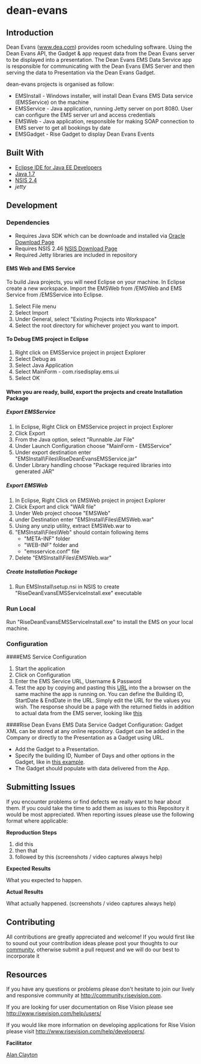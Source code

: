 # dean-evans

## Introduction

Dean Evans (www.dea.com) provides room scheduling software. Using the Dean Evans API, the Gadget & app request data from the Dean Evans server to be displayed into a presentation. The Dean Evans EMS Data Service app is responsible for communicating with the Dean Evans EMS Server and then serving the data to Presentation via the Dean Evans Gadget.

dean-evans projects is organised as follow:

 - EMSInstall - Windows installer, will install Dean Evans EMS Data service (EMSService) on the machine
 - EMSService - Java application, running Jetty server on port 8080. User can configure the EMS server url and access credentials
 - EMSWeb - Java application, responsible for making SOAP connection to EMS server to get all bookings by date
 - EMSGadget - Rise Gadget to display Dean Evans Events

## Built With
- [Eclipse IDE for Java EE Developers](http://www.eclipse.org/downloads/)
- [Java 1.7](http://www.oracle.com/technetwork/java/javaee/downloads/java-ee-sdk-7-downloads-1956236.html)
- [NSIS 2.4](http://nsis.sourceforge.net/Download)
- *jetty* 

## Development

### Dependencies
* Requires Java SDK which can be downloade and installed via [Oracle Download Page](http://www.oracle.com/technetwork/java/javaee/downloads/java-ee-sdk-7-downloads-1956236.html")
* Requires NSIS 2.46 [NSIS Download Page](http://nsis.sourceforge.net/Download")
* Required Jetty libraries are included in repository

#### EMS Web and EMS Service

To build Java projects, you will need Eclipse on your machine. In Eclipse create a new workspace. Import the EMSWeb from /EMSWeb and EMS Service from /EMSService into Eclipse.

1. Select File menu
2. Select Import
3. Under General, select "Existing Projects into Workspace"
4. Select the root directory for whichever project you want to import. 

#### To Debug EMS project in Eclipse

1. Right click on EMSService project in project Explorer
2. Select Debug as
3. Select Java Application
4. Select MainForm - com.risedisplay.ems.ui
5. Select OK

#### When you are ready, build, export the projects and create Installation Package

##### Export EMSService

1. In Eclipse, Right Click on EMSService project in project Explorer
2. Click Export
3. From the Java option, select "Runnable Jar File"
4. Under Launch Configuration choose "MainForm - EMSService"
5. Under export destination enter "EMSInstall\Files\RiseDeanEvansEMSService.jar"
6. Under Library handling choose "Package required libraries into generated JAR"

##### Export EMSWeb

 1. In Eclipse, Right Click on EMSWeb project in project Explorer
 2. Click Export and click "WAR file"
 3. Under Web project choose "EMSWeb"
 4. under Destination enter "EMSInstall\Files\EMSWeb.war"
 5. Using any unzip utility, extract EMSWeb.war to 
 6. "EMSInstall\Files\Web" should contain following items
	 - "META-INF" folder
	 - "WEB-INF" folder and
	 - "emsservice.conf" file
 7. Delete "EMSInstall\Files\EMSWeb.war"

##### Create Installation Package

 1. Run EMSInstall\setup.nsi in NSIS to create "RiseDeanEvansEMSServiceInstall.exe" executable

### Run Local
Run "RiseDeanEvansEMSServiceInstall.exe" to install the EMS on your local machine.

### Configuration

####EMS Service Configuration
 1. Start the application
 2. Click on Configuration
 3. Enter the EMS Service URL, Username & Password
 4. Test the app by copying and pasting this [URL](http://www.google.com/url?q=http%3A%2F%2F127.0.0.1%3A8080%2Fbookings%3FbuildingId%3D1%26startDate%3D2011-12-14T00%3A00%3A00%26endDate%3D2011-12-14T23%3A59%3A59&sa=D&sntz=1&usg=AFQjCNFEu1BFFTBGlRWmk_usi3RdTlipJg) into the a browser on the same machine the app is running on. You can define the Building ID, StartDate & EndDate in the URL. Simply edit the URL for the values you wish. The response should be a page with the returned fields in addition to actual data from the EMS server, looking like [this](http://www.google.com/url?q=http%3A%2F%2Fscreencast.com%2Ft%2FHDnwj5JaE&sa=D&sntz=1&usg=AFQjCNHOxZiU0p3bKUQ-VlD3l3k2TQicLg)

####Rise Dean Evans EMS Data Service Gadget Configuration:
Gadget XML can be stored at any online repository. Gadget can be added in the Company or directly to the Presentation as a Gadget using URL.

 - Add the Gadget to a Presentation.
 - Specify the building ID, Number of Days and other options in the Gadget, like in [this example](http://www.google.com/url?q=http%3A%2F%2Fscreencast.com%2Ft%2FAq7toiXxA&sa=D&sntz=1&usg=AFQjCNFA0dO9EO_edcXocB86nli0re4tpw).
 - The Gadget should populate with data delivered from the App.

## Submitting Issues 
If you encounter problems or find defects we really want to hear about them. If you could take the time to add them as issues to this Repository it would be most appreciated. When reporting issues please use the following format where applicable:

**Reproduction Steps**

1. did this
2. then that
3. followed by this (screenshots / video captures always help)

**Expected Results**

What you expected to happen.

**Actual Results**

What actually happened. (screenshots / video captures always help)

## Contributing
All contributions are greatly appreciated and welcome! If you would first like to sound out your contribution ideas please post your thoughts to our [community](http://community.risevision.com), otherwise submit a pull request and we will do our best to incorporate it


## Resources
If you have any questions or problems please don't hesitate to join our lively and responsive community at http://community.risevision.com.

If you are looking for user documentation on Rise Vision please see http://www.risevision.com/help/users/

If you would like more information on developing applications for Rise Vision please visit http://www.risevision.com/help/developers/. 




**Facilitator**

[Alan Clayton](https://github.com/alanclayton "Alan Clayton")